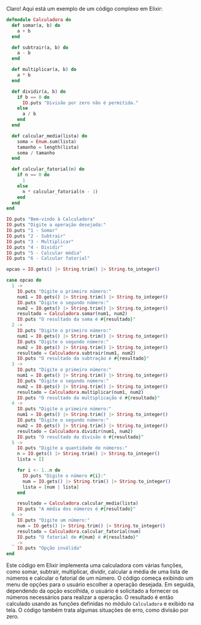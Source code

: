 Claro! Aqui está um exemplo de um código complexo em Elixir:

```elixir
defmodule Calculadora do
  def somar(a, b) do
    a + b
  end

  def subtrair(a, b) do
    a - b
  end

  def multiplicar(a, b) do
    a * b
  end

  def dividir(a, b) do
    if b == 0 do
      IO.puts "Divisão por zero não é permitida."
    else
      a / b
    end
  end

  def calcular_media(lista) do
    soma = Enum.sum(lista)
    tamanho = length(lista)
    soma / tamanho
  end

  def calcular_fatorial(n) do
    if n == 0 do
      1
    else
      n * calcular_fatorial(n - 1)
    end
  end
end

IO.puts "Bem-vindo à Calculadora"
IO.puts "Digite a operação desejada:"
IO.puts "1 - Somar"
IO.puts "2 - Subtrair"
IO.puts "3 - Multiplicar"
IO.puts "4 - Dividir"
IO.puts "5 - Calcular média"
IO.puts "6 - Calcular fatorial"

opcao = IO.gets() |> String.trim() |> String.to_integer()

case opcao do
  1 -> 
    IO.puts "Digite o primeiro número:"
    num1 = IO.gets() |> String.trim() |> String.to_integer()
    IO.puts "Digite o segundo número:"
    num2 = IO.gets() |> String.trim() |> String.to_integer()
    resultado = Calculadora.somar(num1, num2)
    IO.puts "O resultado da soma é #{resultado}"
  2 ->
    IO.puts "Digite o primeiro número:"
    num1 = IO.gets() |> String.trim() |> String.to_integer()
    IO.puts "Digite o segundo número:"
    num2 = IO.gets() |> String.trim() |> String.to_integer()
    resultado = Calculadora.subtrair(num1, num2)
    IO.puts "O resultado da subtração é #{resultado}"
  3 ->
    IO.puts "Digite o primeiro número:"
    num1 = IO.gets() |> String.trim() |> String.to_integer()
    IO.puts "Digite o segundo número:"
    num2 = IO.gets() |> String.trim() |> String.to_integer()
    resultado = Calculadora.multiplicar(num1, num2)
    IO.puts "O resultado da multiplicação é #{resultado}"
  4 ->
    IO.puts "Digite o primeiro número:"
    num1 = IO.gets() |> String.trim() |> String.to_integer()
    IO.puts "Digite o segundo número:"
    num2 = IO.gets() |> String.trim() |> String.to_integer()
    resultado = Calculadora.dividir(num1, num2)
    IO.puts "O resultado da divisão é #{resultado}"
  5 ->
    IO.puts "Digite a quantidade de números:"
    n = IO.gets() |> String.trim() |> String.to_integer()
    lista = []

    for i <- 1..n do
      IO.puts "Digite o número #{i}:"
      num = IO.gets() |> String.trim() |> String.to_integer()
      lista = [num | lista]
    end

    resultado = Calculadora.calcular_media(lista)
    IO.puts "A média dos números é #{resultado}"
  6 ->
    IO.puts "Digite um número:"
    num = IO.gets() |> String.trim() |> String.to_integer()
    resultado = Calculadora.calcular_fatorial(num)
    IO.puts "O fatorial de #{num} é #{resultado}"
  _ ->
    IO.puts "Opção inválida"
end
```

Este código em Elixir implementa uma calculadora com várias funções, como somar, subtrair, multiplicar, dividir, calcular a média de uma lista de números e calcular o fatorial de um número. O código começa exibindo um menu de opções para o usuário escolher a operação desejada. Em seguida, dependendo da opção escolhida, o usuário é solicitado a fornecer os números necessários para realizar a operação. O resultado é então calculado usando as funções definidas no módulo `Calculadora` e exibido na tela. O código também trata algumas situações de erro, como divisão por zero.